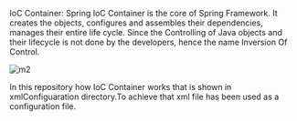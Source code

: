 IoC Container:
Spring IoC Container is the core of Spring Framework. It creates the objects, configures and assembles their dependencies, manages their entire life cycle. Since the Controlling of Java objects and their lifecycle is not done by the developers, hence the name Inversion Of Control. 


![m2](https://user-images.githubusercontent.com/49182411/191897386-06b7f5fc-360d-4064-ad90-b6adb30394d9.png)

In this repository how IoC Container works that is shown in xmlConfiguaration directory.To achieve that xml file has been used as a configuration file. 

